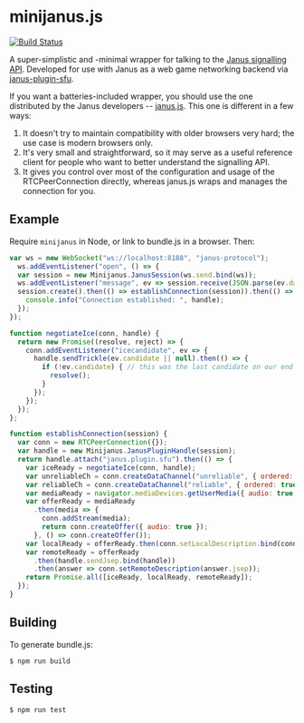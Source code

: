 # minijanus.js

[![Build Status](https://travis-ci.org/mquander/minijanus.js.svg?branch=master)](https://travis-ci.org/mquander/minijanus.js)

A super-simplistic and -minimal wrapper for talking to the [Janus signalling API][api-docs]. Developed for use with
Janus as a web game networking backend via [janus-plugin-sfu][].

If you want a batteries-included wrapper, you should use the one distributed by the Janus developers --
[janus.js][]. This one is different in a few ways:

1. It doesn't try to maintain compatibility with older browsers very hard; the use case is modern browsers only.
2. It's very small and straightforward, so it may serve as a useful reference client for people who want to better
   understand the signalling API.
3. It gives you control over most of the configuration and usage of the RTCPeerConnection directly, whereas janus.js
   wraps and manages the connection for you.

[api-docs]: https://janus.conf.meetecho.com/docs/rest.html
[janus.js]: https://github.com/meetecho/janus-gateway/blob/master/html/janus.js
[janus-plugin-sfu]: https://github.com/mquander/janus-plugin-sfu

## Example

Require `minijanus` in Node, or link to bundle.js in a browser. Then:

```javascript
var ws = new WebSocket("ws://localhost:8188", "janus-protocol");
  ws.addEventListener("open", () => {
  var session = new Minijanus.JanusSession(ws.send.bind(ws));
  ws.addEventListener("message", ev => session.receive(JSON.parse(ev.data)));
  session.create().then(() => establishConnection(session)).then(() => {
    console.info("Connection established: ", handle);
  });
});

function negotiateIce(conn, handle) {
  return new Promise((resolve, reject) => {
    conn.addEventListener("icecandidate", ev => {
      handle.sendTrickle(ev.candidate || null).then(() => {
        if (!ev.candidate) { // this was the last candidate on our end and now they received it
          resolve();
        }
      });
    });
  });
};

function establishConnection(session) {
  var conn = new RTCPeerConnection({});
  var handle = new Minijanus.JanusPluginHandle(session);
  return handle.attach("janus.plugin.sfu").then(() => {
    var iceReady = negotiateIce(conn, handle);
    var unreliableCh = conn.createDataChannel("unreliable", { ordered: false, maxRetransmits: 0 });
    var reliableCh = conn.createDataChannel("reliable", { ordered: true });
    var mediaReady = navigator.mediaDevices.getUserMedia({ audio: true });
    var offerReady = mediaReady
      .then(media => {
        conn.addStream(media);
        return conn.createOffer({ audio: true });
      }, () => conn.createOffer());
    var localReady = offerReady.then(conn.setLocalDescription.bind(conn));
    var remoteReady = offerReady
      .then(handle.sendJsep.bind(handle))
      .then(answer => conn.setRemoteDescription(answer.jsep));
    return Promise.all([iceReady, localReady, remoteReady]);
  });
}
```

## Building

To generate bundle.js:

```
$ npm run build
```

## Testing

```
$ npm run test
```
